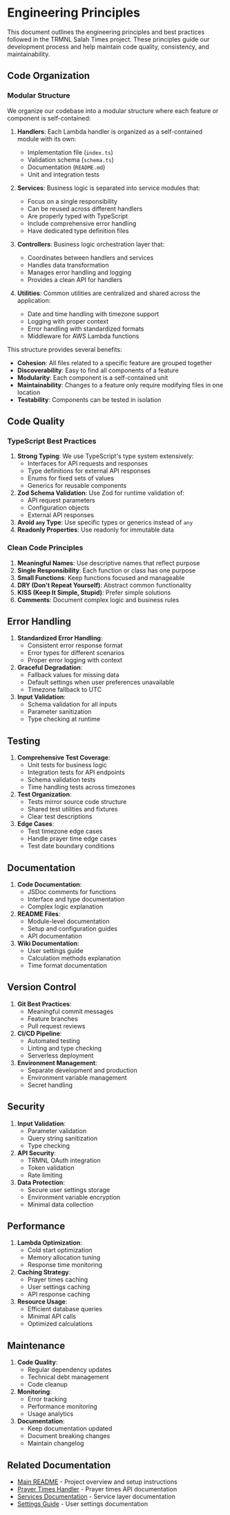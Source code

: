 # Engineering Principles

This document outlines the engineering principles and best practices followed in the TRMNL Salah Times project. These principles guide our development process and help maintain code quality, consistency, and maintainability.

## Code Organization

### Modular Structure

We organize our codebase into a modular structure where each feature or component is self-contained:

1. **Handlers**: Each Lambda handler is organized as a self-contained module with its own:
   - Implementation file (`index.ts`)
   - Validation schema (`schema.ts`)
   - Documentation (`README.md`)
   - Unit and integration tests

2. **Services**: Business logic is separated into service modules that:
   - Focus on a single responsibility
   - Can be reused across different handlers
   - Are properly typed with TypeScript
   - Include comprehensive error handling
   - Have dedicated type definition files

3. **Controllers**: Business logic orchestration layer that:
   - Coordinates between handlers and services
   - Handles data transformation
   - Manages error handling and logging
   - Provides a clean API for handlers

4. **Utilities**: Common utilities are centralized and shared across the application:
   - Date and time handling with timezone support
   - Logging with proper context
   - Error handling with standardized formats
   - Middleware for AWS Lambda functions

This structure provides several benefits:
- **Cohesion**: All files related to a specific feature are grouped together
- **Discoverability**: Easy to find all components of a feature
- **Modularity**: Each component is a self-contained unit
- **Maintainability**: Changes to a feature only require modifying files in one location
- **Testability**: Components can be tested in isolation

## Code Quality

### TypeScript Best Practices

1. **Strong Typing**: We use TypeScript's type system extensively:
   - Interfaces for API requests and responses
   - Type definitions for external API responses
   - Enums for fixed sets of values
   - Generics for reusable components
2. **Zod Schema Validation**: Use Zod for runtime validation of:
   - API request parameters
   - Configuration objects
   - External API responses
3. **Avoid `any` Type**: Use specific types or generics instead of `any`
4. **Readonly Properties**: Use readonly for immutable data

### Clean Code Principles

1. **Meaningful Names**: Use descriptive names that reflect purpose
2. **Single Responsibility**: Each function or class has one purpose
3. **Small Functions**: Keep functions focused and manageable
4. **DRY (Don't Repeat Yourself)**: Abstract common functionality
5. **KISS (Keep It Simple, Stupid)**: Prefer simple solutions
6. **Comments**: Document complex logic and business rules

## Error Handling

1. **Standardized Error Handling**:
   - Consistent error response format
   - Error types for different scenarios
   - Proper error logging with context
2. **Graceful Degradation**:
   - Fallback values for missing data
   - Default settings when user preferences unavailable
   - Timezone fallback to UTC
3. **Input Validation**:
   - Schema validation for all inputs
   - Parameter sanitization
   - Type checking at runtime

## Testing

1. **Comprehensive Test Coverage**:
   - Unit tests for business logic
   - Integration tests for API endpoints
   - Schema validation tests
   - Time handling tests across timezones
2. **Test Organization**:
   - Tests mirror source code structure
   - Shared test utilities and fixtures
   - Clear test descriptions
3. **Edge Cases**:
   - Test timezone edge cases
   - Handle prayer time edge cases
   - Test date boundary conditions

## Documentation

1. **Code Documentation**:
   - JSDoc comments for functions
   - Interface and type documentation
   - Complex logic explanation
2. **README Files**:
   - Module-level documentation
   - Setup and configuration guides
   - API documentation
3. **Wiki Documentation**:
   - User settings guide
   - Calculation methods explanation
   - Time format documentation

## Version Control

1. **Git Best Practices**:
   - Meaningful commit messages
   - Feature branches
   - Pull request reviews
2. **CI/CD Pipeline**:
   - Automated testing
   - Linting and type checking
   - Serverless deployment
3. **Environment Management**:
   - Separate development and production
   - Environment variable management
   - Secret handling

## Security

1. **Input Validation**:
   - Parameter validation
   - Query string sanitization
   - Type checking
2. **API Security**:
   - TRMNL OAuth integration
   - Token validation
   - Rate limiting
3. **Data Protection**:
   - Secure user settings storage
   - Environment variable encryption
   - Minimal data collection

## Performance

1. **Lambda Optimization**:
   - Cold start optimization
   - Memory allocation tuning
   - Response time monitoring
2. **Caching Strategy**:
   - Prayer times caching
   - User settings caching
   - API response caching
3. **Resource Usage**:
   - Efficient database queries
   - Minimal API calls
   - Optimized calculations

## Maintenance

1. **Code Quality**:
   - Regular dependency updates
   - Technical debt management
   - Code cleanup
2. **Monitoring**:
   - Error tracking
   - Performance monitoring
   - Usage analytics
3. **Documentation**:
   - Keep documentation updated
   - Document breaking changes
   - Maintain changelog

## Related Documentation

- [Main README](../README.md) - Project overview and setup instructions
- [Prayer Times Handler](../src/handlers/prayer-times-handler/README.md) - Prayer times API documentation
- [Services Documentation](../src/services/README.md) - Service layer documentation
- [Settings Guide](../docs/wiki/settings.md) - User settings documentation
